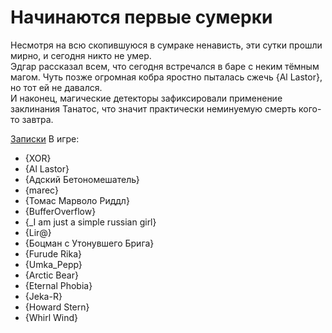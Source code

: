 # Начинаются первые сумерки

Несмотря на всю скопившуюся в сумраке ненависть, эти сутки прошли мирно, и сегодня никто не умер.  
Эдгар рассказал всем, что сегодня встречался в баре с неким тёмным магом. 
Чуть позже огромная кобра яростно пыталась сжечь {Al Lastor}, но тот ей не давался.  
И наконец, магические детекторы зафиксировали применение заклинания Танатос, что значит практически неминуемую смерть кого-то завтра.  

[Записки](https://github.com/dniwefakefake/mafia-07/blob/master/game_wn1.md)
В игре:
* {XOR}  
* {Al Lastor}  
* {Адский Бетономешатель}  
* {marec}  
* {Томас Марволо Риддл}  
* {BufferOverflow}  
* {_I аm just а simplе russiаn girl}  
* {Lir@}  
* {Боцман с Утонувшего Брига}  
* {Furude Rika}  
* {Umka_Pepp} 
* {Arctic Bear}  
* {Eternal Phobia}  
* {Jeka-R}  
* {Howard Stern}  
* {Whirl Wind}  

